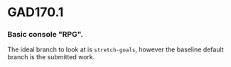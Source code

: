 # GAD170.1
### Basic console "RPG".  
The ideal branch to look at is `stretch-goals`, however the baseline default branch is the submitted work.  
